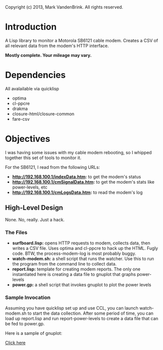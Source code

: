 Copyright (c) 2013, Mark VandenBrink. All rights reserved.

# Introduction

A Lisp library to monitor a Motorola SB6121 cable modem.  Creates a CSV
of all relevant data from the modem's HTTP interface.


**Mostly complete.  Your mileage may vary.**

# Dependencies

All avalailable via quicklisp

* optima
* cl-ppcre
* drakma
* closure-html/closure-common
* fare-csv

# Objectives

I was having some issues with my cable modem rebooting, so I whipped together this set of tools to monitor it.

For the SB6121, I read from the following URLs:

* __http://192.168.100.1/indexData.htm:__ to get the modem's status
* __http://192.168.100.1/cmSignalData.htm:__ to get the modem's stats like power-levels, etc
* __http://192.168.100.1/cmLogsData.htm:__ to read the modem's log

## High-Level Design

None. No, really. Just a hack.

### The Files

* __surfboard.lisp:__ opens HTTP requests to modem, collects data, then writes a CSV file. Uses optima and cl-ppcre to hack up the HTML. Fugly code.
  BTW, the process-modem-log is most probably buggy.
* __watch-modem.sh:__ a shell script that runs the watcher. Use this to run the program from the command line to collect data.
* __report.lisp:__ template for creating modem reports.  The only one instantiated here is creating a data file to gnuplot that graphs power-levels
* __power.gp:__ a shell script that invokes gnuplot to plot the power levels

### Sample Invocation

Assuming you have quicklisp set up and use CCL, you can launch watch-modem.sh to start the data collection.  After some period of time, you
can load up report.lisp and run report-power-levels to create a data file that can be fed to power.gp.

Here is a sample of gnuplot:

[Click here](https://github.com/mv2devnul/SurfBoard/blob/master/SampleOutput.png "Sample output")
